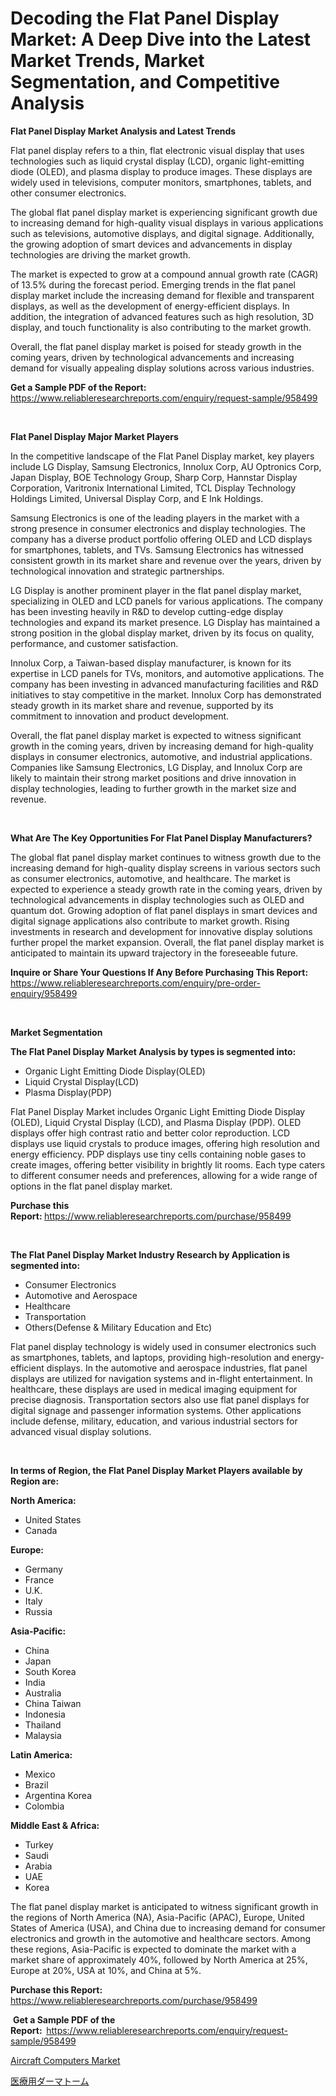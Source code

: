 <p><h1>Decoding the Flat Panel Display Market: A Deep Dive into the Latest Market Trends, Market Segmentation, and Competitive Analysis</h1></p><p><strong>Flat Panel Display Market Analysis and Latest Trends</strong></p>
<p><p>Flat panel display refers to a thin, flat electronic visual display that uses technologies such as liquid crystal display (LCD), organic light-emitting diode (OLED), and plasma display to produce images. These displays are widely used in televisions, computer monitors, smartphones, tablets, and other consumer electronics.</p><p>The global flat panel display market is experiencing significant growth due to increasing demand for high-quality visual displays in various applications such as televisions, automotive displays, and digital signage. Additionally, the growing adoption of smart devices and advancements in display technologies are driving the market growth.</p><p>The market is expected to grow at a compound annual growth rate (CAGR) of 13.5% during the forecast period. Emerging trends in the flat panel display market include the increasing demand for flexible and transparent displays, as well as the development of energy-efficient displays. In addition, the integration of advanced features such as high resolution, 3D display, and touch functionality is also contributing to the market growth.</p><p>Overall, the flat panel display market is poised for steady growth in the coming years, driven by technological advancements and increasing demand for visually appealing display solutions across various industries.</p></p>
<p><strong>Get a Sample PDF of the Report:&nbsp;</strong> <a href="https://www.reliableresearchreports.com/enquiry/request-sample/958499">https://www.reliableresearchreports.com/enquiry/request-sample/958499</a></p>
<p>&nbsp;</p>
<p><strong>Flat Panel Display Major Market Players</strong></p>
<p><p>In the competitive landscape of the Flat Panel Display market, key players include LG Display, Samsung Electronics, Innolux Corp, AU Optronics Corp, Japan Display, BOE Technology Group, Sharp Corp, Hannstar Display Corporation, Varitronix International Limited, TCL Display Technology Holdings Limited, Universal Display Corp, and E Ink Holdings. </p><p>Samsung Electronics is one of the leading players in the market with a strong presence in consumer electronics and display technologies. The company has a diverse product portfolio offering OLED and LCD displays for smartphones, tablets, and TVs. Samsung Electronics has witnessed consistent growth in its market share and revenue over the years, driven by technological innovation and strategic partnerships.</p><p>LG Display is another prominent player in the flat panel display market, specializing in OLED and LCD panels for various applications. The company has been investing heavily in R&D to develop cutting-edge display technologies and expand its market presence. LG Display has maintained a strong position in the global display market, driven by its focus on quality, performance, and customer satisfaction.</p><p>Innolux Corp, a Taiwan-based display manufacturer, is known for its expertise in LCD panels for TVs, monitors, and automotive applications. The company has been investing in advanced manufacturing facilities and R&D initiatives to stay competitive in the market. Innolux Corp has demonstrated steady growth in its market share and revenue, supported by its commitment to innovation and product development.</p><p>Overall, the flat panel display market is expected to witness significant growth in the coming years, driven by increasing demand for high-quality displays in consumer electronics, automotive, and industrial applications. Companies like Samsung Electronics, LG Display, and Innolux Corp are likely to maintain their strong market positions and drive innovation in display technologies, leading to further growth in the market size and revenue.</p></p>
<p>&nbsp;</p>
<p><strong>What Are The Key Opportunities For Flat Panel Display Manufacturers?</strong></p>
<p><p>The global flat panel display market continues to witness growth due to the increasing demand for high-quality display screens in various sectors such as consumer electronics, automotive, and healthcare. The market is expected to experience a steady growth rate in the coming years, driven by technological advancements in display technologies such as OLED and quantum dot. Growing adoption of flat panel displays in smart devices and digital signage applications also contribute to market growth. Rising investments in research and development for innovative display solutions further propel the market expansion. Overall, the flat panel display market is anticipated to maintain its upward trajectory in the foreseeable future.</p></p>
<p><strong>Inquire or Share Your Questions If Any Before Purchasing This Report:</strong> <a href="https://www.reliableresearchreports.com/enquiry/pre-order-enquiry/958499">https://www.reliableresearchreports.com/enquiry/pre-order-enquiry/958499</a></p>
<p>&nbsp;</p>
<p><strong>Market Segmentation</strong></p>
<p><strong>The Flat Panel Display Market Analysis by types is segmented into:</strong></p>
<p><ul><li>Organic Light Emitting Diode Display(OLED)</li><li>Liquid Crystal Display(LCD)</li><li>Plasma Display(PDP)</li></ul></p>
<p><p>Flat Panel Display Market includes Organic Light Emitting Diode Display (OLED), Liquid Crystal Display (LCD), and Plasma Display (PDP). OLED displays offer high contrast ratio and better color reproduction. LCD displays use liquid crystals to produce images, offering high resolution and energy efficiency. PDP displays use tiny cells containing noble gases to create images, offering better visibility in brightly lit rooms. Each type caters to different consumer needs and preferences, allowing for a wide range of options in the flat panel display market.</p></p>
<p><strong>Purchase this Report:&nbsp;</strong><a href="https://www.reliableresearchreports.com/purchase/958499">https://www.reliableresearchreports.com/purchase/958499</a></p>
<p>&nbsp;</p>
<p><strong>The Flat Panel Display Market Industry Research by Application is segmented into:</strong></p>
<p><ul><li>Consumer Electronics</li><li>Automotive and Aerospace</li><li>Healthcare</li><li>Transportation</li><li>Others(Defense & Military Education and Etc)</li></ul></p>
<p><p>Flat panel display technology is widely used in consumer electronics such as smartphones, tablets, and laptops, providing high-resolution and energy-efficient displays. In the automotive and aerospace industries, flat panel displays are utilized for navigation systems and in-flight entertainment. In healthcare, these displays are used in medical imaging equipment for precise diagnosis. Transportation sectors also use flat panel displays for digital signage and passenger information systems. Other applications include defense, military, education, and various industrial sectors for advanced visual display solutions.</p></p>
<p>&nbsp;</p>
<p><strong>In terms of Region, the Flat Panel Display Market Players available by Region are:</strong></p>
<p>
    <p> <strong> North America: </strong>
        <ul>
            <li>United States</li>
            <li>Canada</li>
        </ul>
        </p> 
    <p> <strong> Europe: </strong>
        <ul>
            <li>Germany</li>
            <li>France</li>
            <li>U.K.</li>
            <li>Italy</li>
            <li>Russia</li>
        </ul>
        </p> 
    <p> <strong> Asia-Pacific: </strong>
        <ul>
            <li>China</li>
            <li>Japan</li>
            <li>South Korea</li>
            <li>India</li>
            <li>Australia</li>
            <li>China Taiwan</li>
            <li>Indonesia</li>
            <li>Thailand</li>
            <li>Malaysia</li>
        </ul>
        </p> 
    <p> <strong> Latin America: </strong>
        <ul>
            <li>Mexico</li>
            <li>Brazil</li>
            <li>Argentina Korea</li>
            <li>Colombia</li>
        </ul>
        </p> 
    <p> <strong> Middle East & Africa: </strong>
        <ul>
            <li>Turkey</li>
            <li>Saudi</li>
            <li>Arabia</li>
            <li>UAE</li>
            <li>Korea</li>
        </ul>
    </p>
    </p>
<p><p>The flat panel display market is anticipated to witness significant growth in the regions of North America (NA), Asia-Pacific (APAC), Europe, United States of America (USA), and China due to increasing demand for consumer electronics and growth in the automotive and healthcare sectors. Among these regions, Asia-Pacific is expected to dominate the market with a market share of approximately 40%, followed by North America at 25%, Europe at 20%, USA at 10%, and China at 5%.</p></p>
<p><strong>Purchase this Report: </strong><a href="https://www.reliableresearchreports.com/purchase/958499">https://www.reliableresearchreports.com/purchase/958499</a></p>
<p>&nbsp;<strong>Get a Sample PDF of the Report:&nbsp;&nbsp;</strong><a href="https://www.reliableresearchreports.com/enquiry/request-sample/958499">https://www.reliableresearchreports.com/enquiry/request-sample/958499</a></p>
<p><strong></strong></p>
<p><p><a href="https://github.com/NorbertYates/Market-Research-Report-List-4/blob/main/aircraft-computers-market.md">Aircraft Computers Market</a></p><p><a href="https://github.com/lababdou/Market-Research-Report-List-3/blob/main/979313311492.md">医療用ダーマトーム</a></p></p>